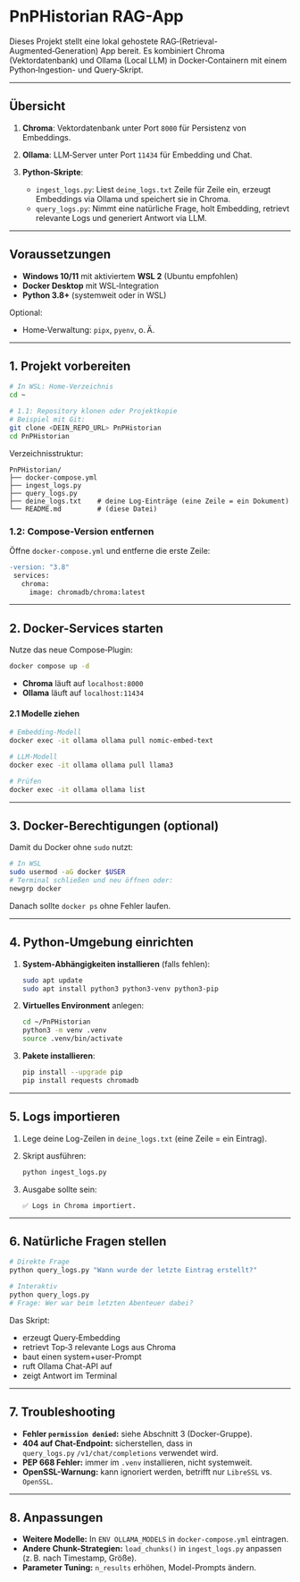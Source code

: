 # PnPHistorian RAG-App

Dieses Projekt stellt eine lokal gehostete RAG‑(Retrieval-Augmented‑Generation) App bereit. Es kombiniert Chroma (Vektordatenbank) und Ollama (Local LLM) in Docker‑Containern mit einem Python‑Ingestion- und Query‑Skript.

---

## Übersicht

1. **Chroma**: Vektordatenbank unter Port `8000` für Persistenz von Embeddings.
2. **Ollama**: LLM‑Server unter Port `11434` für Embedding und Chat.
3. **Python‑Skripte**:

   * `ingest_logs.py`: Liest `deine_logs.txt` Zeile für Zeile ein, erzeugt Embeddings via Ollama und speichert sie in Chroma.
   * `query_logs.py`: Nimmt eine natürliche Frage, holt Embedding, retrievt relevante Logs und generiert Antwort via LLM.

---

## Voraussetzungen

* **Windows 10/11** mit aktiviertem **WSL 2** (Ubuntu empfohlen)
* **Docker Desktop** mit WSL‑Integration
* **Python 3.8+** (systemweit oder in WSL)

Optional:

* Home‑Verwaltung: `pipx`, `pyenv`, o. Ä.

---

## 1. Projekt vorbereiten

```bash
# In WSL: Home‑Verzeichnis
cd ~

# 1.1: Repository klonen oder Projektkopie
# Beispiel mit Git:
git clone <DEIN_REPO_URL> PnPHistorian
cd PnPHistorian
```

Verzeichnisstruktur:

```
PnPHistorian/
├── docker-compose.yml
├── ingest_logs.py
├── query_logs.py
├── deine_logs.txt    # deine Log-Einträge (eine Zeile = ein Dokument)
└── README.md         # (diese Datei)
```

### 1.2: Compose-Version entfernen

Öffne `docker-compose.yml` und entferne die erste Zeile:

```diff
-version: "3.8"
 services:
   chroma:
     image: chromadb/chroma:latest
```

---

## 2. Docker-Services starten

Nutze das neue Compose‑Plugin:

```bash
docker compose up -d
```

* **Chroma** läuft auf `localhost:8000`
* **Ollama** läuft auf `localhost:11434`

#### 2.1 Modelle ziehen

```bash
# Embedding-Modell
docker exec -it ollama ollama pull nomic-embed-text

# LLM-Modell
docker exec -it ollama ollama pull llama3

# Prüfen
docker exec -it ollama ollama list
```

---

## 3. Docker-Berechtigungen (optional)

Damit du Docker ohne `sudo` nutzt:

```bash
# In WSL
sudo usermod -aG docker $USER
# Terminal schließen und neu öffnen oder:
newgrp docker
```

Danach sollte `docker ps` ohne Fehler laufen.

---

## 4. Python‑Umgebung einrichten

1. **System‑Abhängigkeiten installieren** (falls fehlen):

   ```bash
   sudo apt update
   sudo apt install python3 python3-venv python3-pip
   ```

2. **Virtuelles Environment** anlegen:

   ```bash
   cd ~/PnPHistorian
   python3 -m venv .venv
   source .venv/bin/activate
   ```

3. **Pakete installieren**:

   ```bash
   pip install --upgrade pip
   pip install requests chromadb
   ```

---

## 5. Logs importieren

1. Lege deine Log-Zeilen in `deine_logs.txt` (eine Zeile = ein Eintrag).
2. Skript ausführen:

   ```bash
   python ingest_logs.py
   ```
3. Ausgabe sollte sein:

   ```
   ✅ Logs in Chroma importiert.
   ```

---

## 6. Natürliche Fragen stellen

```bash
# Direkte Frage
python query_logs.py "Wann wurde der letzte Eintrag erstellt?"

# Interaktiv
python query_logs.py
# Frage: Wer war beim letzten Abenteuer dabei?
```

Das Skript:

* erzeugt Query‑Embedding
* retrievt Top‑3 relevante Logs aus Chroma
* baut einen system+user-Prompt
* ruft Ollama Chat-API auf
* zeigt Antwort im Terminal

---

## 7. Troubleshooting

* **Fehler `permission denied`:** siehe Abschnitt 3 (Docker-Gruppe).
* **404 auf Chat-Endpoint:** sicherstellen, dass in `query_logs.py` `/v1/chat/completions` verwendet wird.
* **PEP 668 Fehler:** immer im `.venv` installieren, nicht systemweit.
* **OpenSSL-Warnung:** kann ignoriert werden, betrifft nur `LibreSSL` vs. `OpenSSL`.

---

## 8. Anpassungen

* **Weitere Modelle:** In `ENV OLLAMA_MODELS` in `docker-compose.yml` eintragen.
* **Andere Chunk-Strategien:** `load_chunks()` in `ingest_logs.py` anpassen (z. B. nach Timestamp, Größe).
* **Parameter Tuning:** `n_results` erhöhen, Model-Prompts ändern.

